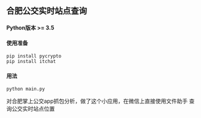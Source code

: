 合肥公交实时站点查询
---

#### Python版本 >= 3.5

#### 使用准备
    pip install pycrypto
    pip install itchat
    
#### 用法
    python main.py

对合肥掌上公交app抓包分析，做了这个小应用，在微信上直接使用文件助手
查询公交实时站点位置
    
